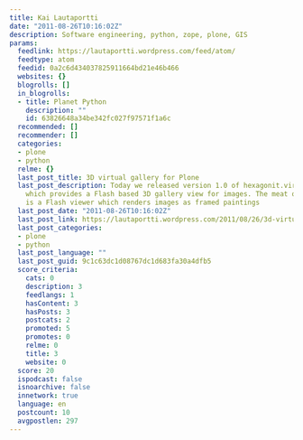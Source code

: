 ```yaml
---
title: Kai Lautaportti
date: "2011-08-26T10:16:02Z"
description: Software engineering, python, zope, plone, GIS
params:
  feedlink: https://lautaportti.wordpress.com/feed/atom/
  feedtype: atom
  feedid: 0a2c6d434037825911664bd21e46b466
  websites: {}
  blogrolls: []
  in_blogrolls:
  - title: Planet Python
    description: ""
    id: 63826648a34be342fc027f97571f1a6c
  recommended: []
  recommender: []
  categories:
  - plone
  - python
  relme: {}
  last_post_title: 3D virtual gallery for Plone
  last_post_description: Today we released version 1.0 of hexagonit.virtualgallery
    which provides a Flash based 3D gallery view for images. The meat of the package
    is a Flash viewer which renders images as framed paintings
  last_post_date: "2011-08-26T10:16:02Z"
  last_post_link: https://lautaportti.wordpress.com/2011/08/26/3d-virtual-gallery-for-plone/
  last_post_categories:
  - plone
  - python
  last_post_language: ""
  last_post_guid: 9c1c63dc1d08767dc1d683fa30a4dfb5
  score_criteria:
    cats: 0
    description: 3
    feedlangs: 1
    hasContent: 3
    hasPosts: 3
    postcats: 2
    promoted: 5
    promotes: 0
    relme: 0
    title: 3
    website: 0
  score: 20
  ispodcast: false
  isnoarchive: false
  innetwork: true
  language: en
  postcount: 10
  avgpostlen: 297
---
```

